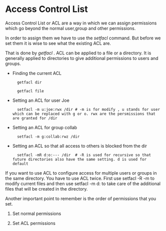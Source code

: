 # Access Control List 

Access Control List or ACL are a way in which we can assign permissions which go beyond the normal user,group and other permissions.

In order to assign them we have to use the *setfacl* command. But before we set them it is wise to see what the existing ACL are. 

That is done by *getfacl* . ACL can be applied to a file or a directory. It is generally applied to directories to give additional permissions to users and groups. 

- Finding the current ACL

		getfacl dir

		getfacl file


- Setting an ACL for user Joe

		setfacl -m u:joe:rwx /dir # -m is for modify , u stands for user which can be replaced with g or o. rwx are the persmissions that are granted for /dir

- Setting an ACL for group collab

		setfacl -m g:collab:rwz /dir

- Setting an ACL so that all access to others is blocked from the dir

		setfacl -mR d:o:--- /dir  # -R is used for recursive so that future directories also have the same setting. d is used for default

If you want to use ACL to configure access for multiple users or groups in the same directory. You have to use ACL twice. First use setfacl -R -m to modify current files and 
then use setfacl -m d: to take care of the additional files that will be created in the directory.


Another important point to remember is the order of permissions that you set. 

1. Set normal permissions

2. Set ACL permissions 


 
